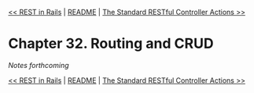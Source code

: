 [&lt;&lt; REST in Rails](ch31-rest-in-rails.md) | [README](README.md) | [The Standard RESTful Controller Actions &gt;&gt;](ch33-the-standard-restful-controller-actions.md)

# Chapter 32. Routing and CRUD

*Notes forthcoming*

[&lt;&lt; REST in Rails](ch31-rest-in-rails.md) | [README](README.md) | [The Standard RESTful Controller Actions &gt;&gt;](ch33-the-standard-restful-controller-actions.md)